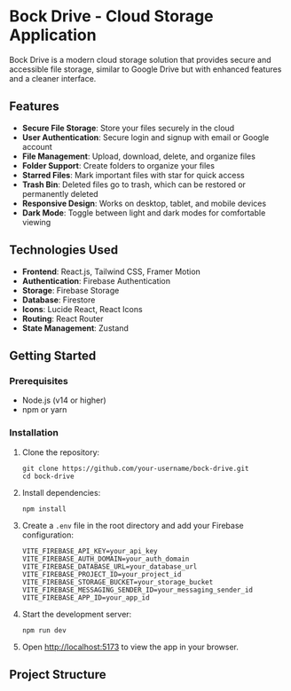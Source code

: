 # Bock Drive - Cloud Storage Application


Bock Drive is a modern cloud storage solution that provides secure and accessible file storage, similar to Google Drive but with enhanced features and a cleaner interface.

## Features

- **Secure File Storage**: Store your files securely in the cloud
- **User Authentication**: Secure login and signup with email or Google account
- **File Management**: Upload, download, delete, and organize files
- **Folder Support**: Create folders to organize your files
- **Starred Files**: Mark important files with star for quick access
- **Trash Bin**: Deleted files go to trash, which can be restored or permanently deleted
- **Responsive Design**: Works on desktop, tablet, and mobile devices
- **Dark Mode**: Toggle between light and dark modes for comfortable viewing

## Technologies Used

- **Frontend**: React.js, Tailwind CSS, Framer Motion
- **Authentication**: Firebase Authentication
- **Storage**: Firebase Storage
- **Database**: Firestore
- **Icons**: Lucide React, React Icons
- **Routing**: React Router
- **State Management**: Zustand

## Getting Started

### Prerequisites

- Node.js (v14 or higher)
- npm or yarn

### Installation

1. Clone the repository:
   ```
   git clone https://github.com/your-username/bock-drive.git
   cd bock-drive
   ```

2. Install dependencies:
   ```
   npm install
   ```

3. Create a `.env` file in the root directory and add your Firebase configuration:
   ```
   VITE_FIREBASE_API_KEY=your_api_key
   VITE_FIREBASE_AUTH_DOMAIN=your_auth_domain
   VITE_FIREBASE_DATABASE_URL=your_database_url
   VITE_FIREBASE_PROJECT_ID=your_project_id
   VITE_FIREBASE_STORAGE_BUCKET=your_storage_bucket
   VITE_FIREBASE_MESSAGING_SENDER_ID=your_messaging_sender_id
   VITE_FIREBASE_APP_ID=your_app_id
   ```

4. Start the development server:
   ```
   npm run dev
   ```

5. Open [http://localhost:5173](http://localhost:5173) to view the app in your browser.

## Project Structure
